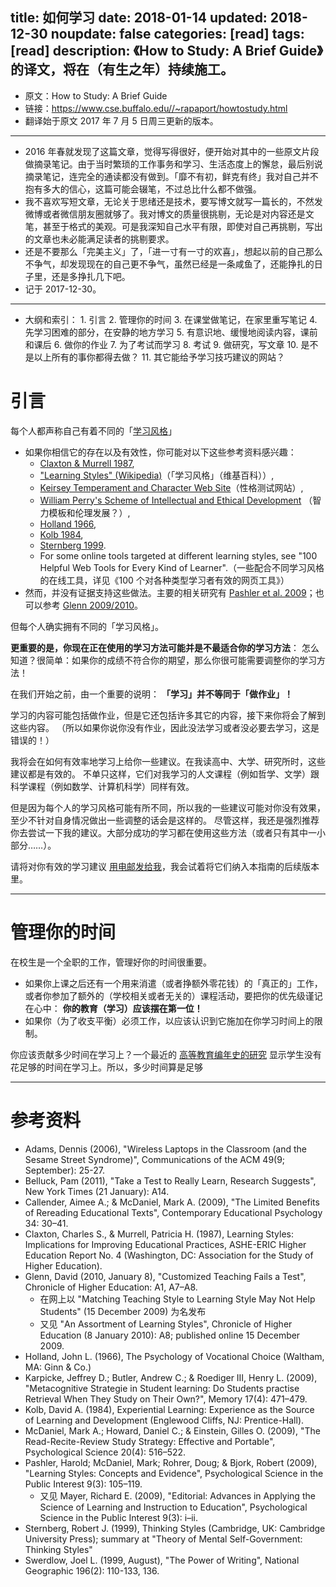 title: 如何学习
date: 2018-01-14
updated: 2018-12-30
noupdate: false
categories: [read]
tags: [read]
description: 《How to Study&#58; A Brief Guide》的译文，将在（有生之年）持续施工。
---

- 原文：How to Study: A Brief Guide
- 链接：<https://www.cse.buffalo.edu//~rapaport/howtostudy.html>
- 翻译始于原文 2017 年 7 月 5 日周三更新的版本。

---

- 2016 年春就发现了这篇文章，觉得写得很好，便开始对其中的一些原文片段做摘录笔记。由于当时繁琐的工作事务和学习、生活态度上的懈怠，最后别说摘录笔记，连完全的通读都没有做到。「靡不有初，鲜克有终」我对自己并不抱有多大的信心，这篇可能会辍笔，不过总比什么都不做强。
- 我不喜欢写短文章，无论关于思绪还是技术，要写博文就写一篇长的，不然发微博或者微信朋友圈就够了。我对博文的质量很挑剔，无论是对内容还是文笔，甚至于格式的美观。可是我深知自己水平有限，即使对自己再挑剔，写出的文章也未必能满足读者的挑剔要求。
- 还是不要那么「完美主义」了，「进一寸有一寸的欢喜」，想起以前的自己那么不争气，却发现现在的自己更不争气，虽然已经是一条咸鱼了，还能挣扎的日子里，还是多挣扎几下吧。
- 记于 2017-12-30。

---

- 大纲和索引：
    1\. 引言
    2\. 管理你的时间
    3\. 在课堂做笔记，在家里重写笔记
    4\. 先学习困难的部分，在安静的地方学习
    5\. 有意识地、缓慢地阅读内容，课前和课后
    6\. 做你的作业
    7\. 为了考试而学习
    8\. 考试
    9\. 做研究，写文章
    10\. 是不是以上所有的事你都得去做？
    11\. 其它能给予学习技巧建议的网站？

# 引言

每个人都声称自己有着不同的「[学习风格](http://www.ldpride.net/learning-style-test.html)」

- 如果你相信它的存在以及有效性，你可能对以下这些参考资料感兴趣：
    - [Claxton & Murrell 1987](#参考资料),
    - ["Learning Styles" (Wikipedia)](https://en.wikipedia.org/wiki/Learning_styles)（「学习风格」（维基百科））,
    - [Keirsey Temperament and Character Web Site](http://keirsey.com/)（性格测试网站）,
    - [William Perry's Scheme of Intellectual and Ethical Development](https://www.cse.buffalo.edu//~rapaport/perry-positions.html) （智力模板和伦理发展？）,
    - [Holland 1966](#参考资料),
    - [Kolb 1984](#参考资料),
    - [Sternberg 1999](#参考资料).
    - For some online tools targeted at different learning styles, see "100 Helpful Web Tools for Every Kind of Learner".（一些配合不同学习风格的在线工具，详见《100 个对各种类型学习者有效的网页工具》）
- 然而，并没有证据支持这些做法。主要的相关研究有 [Pashler et al. 2009](#参考资料)；也可以参考 [Glenn 2009/2010](#参考资料)。

但每个人确实拥有不同的「学习风格」。

__更重要的是，你现在正在使用的学习方法可能并是不最适合你的学习方法__：
怎么知道？很简单：如果你的成绩不符合你的期望，那么你很可能需要调整你的学习方法！

在我们开始之前，由一个重要的说明：
__「学习」并不等同于「做作业」！__

学习的内容可能包括做作业，但是它还包括许多其它的内容，接下来你将会了解到这些内容。
（所以如果你说你没有作业，因此没法学习或者没必要去学习，这是错误的！）

我将会在如何有效率地学习上给你一些建议。在我读高中、大学、研究所时，这些建议都是有效的。
不单只这样，它们对我学习的人文课程（例如哲学、文学）跟科学课程（例如数学、计算机科学）同样有效。

但是因为每个人的学习风格可能有所不同，所以我的一些建议可能对你没有效果，至少不针对自身情况做出一些调整的话会是这样的。
尽管这样，我还是强烈推荐你去尝试一下我的建议。大部分成功的学习都在使用这些方法（或者只有其中一小部分……）。

请将对你有效的学习建议 [用电邮发给我](mailto:rapaport@buffalo.edu)，我会试着将它们纳入本指南的后续版本里。

---

# 管理你的时间

在校生是一个全职的工作，管理好你的时间很重要。

- 如果你上课之后还有一个用来消遣（或者挣额外零花钱）的「真正的」工作，或者你参加了额外的（学校相关或者无关的）课程活动，要把你的优先级谨记在心中：
    __你的教育（学习）应该摆在第一位！__
- 如果你（为了收支平衡）必须工作，以应该认识到它施加在你学习时间上的限制。

你应该贡献多少时间在学习上？一个最近的 [高等教育编年史的研究](https://www.cse.buffalo.edu//~rapaport/che.homework.html) 显示学生没有花足够的时间在学习上。所以，多少时间算是足够

---

# 参考资料

- Adams, Dennis (2006), "Wireless Laptops in the Classroom (and the Sesame Street Syndrome)", Communications of the ACM 49(9; September): 25-27.
- Belluck, Pam (2011), "Take a Test to Really Learn, Research Suggests", New York Times (21 January): A14.
- Callender, Aimee A.; & McDaniel, Mark A. (2009), "The Limited Benefits of Rereading Educational Texts", Contemporary Educational Psychology 34: 30–41.
- Claxton, Charles S., & Murrell, Patricia H. (1987), Learning Styles: Implications for Improving Educational Practices, ASHE-ERIC Higher Education Report No. 4 (Washington, DC: Association for the Study of Higher Education).
- Glenn, David (2010, January 8), "Customized Teaching Fails a Test", Chronicle of Higher Education: A1, A7–A8.
    - 在网上以 "Matching Teaching Style to Learning Style May Not Help Students" (15 December 2009) 为名发布
    - 又见 "An Assortment of Learning Styles", Chronicle of Higher Education (8 January 2010): A8; published online 15 December 2009.
- Holland, John L. (1966), The Psychology of Vocational Choice (Waltham, MA: Ginn & Co.)
- Karpicke, Jeffrey D.; Butler, Andrew C.; & Roediger III, Henry L. (2009), "Metacognitive Strategie in Student learning: Do Students practise Retrieval When They Study on Their Own?", Memory 17(4): 471–479.
- Kolb, David A. (1984), Experiential Learning: Experience as the Source of Learning and Development (Englewood Cliffs, NJ: Prentice-Hall).
- McDaniel, Mark A.; Howard, Daniel C.; & Einstein, Gilles O. (2009), "The Read-Recite-Review Study Strategy: Effective and Portable", Psychological Science 20(4): 516–522.
- Pashler, Harold; McDaniel, Mark; Rohrer, Doug; & Bjork, Robert (2009), "Learning Styles: Concepts and Evidence", Psychological Science in the Public Interest 9(3): 105–119.
    - 又见 Mayer, Richard E. (2009), "Editorial: Advances in Applying the Science of Learning and Instruction to Education", Psychological Science in the Public Interest 9(3): i–ii.
- Sternberg, Robert J. (1999), Thinking Styles (Cambridge, UK: Cambridge University Press); summary at "Theory of Mental Self-Government: Thinking Styles"
- Swerdlow, Joel L. (1999, August), "The Power of Writing", National Geographic 196(2): 110-133, 136.
